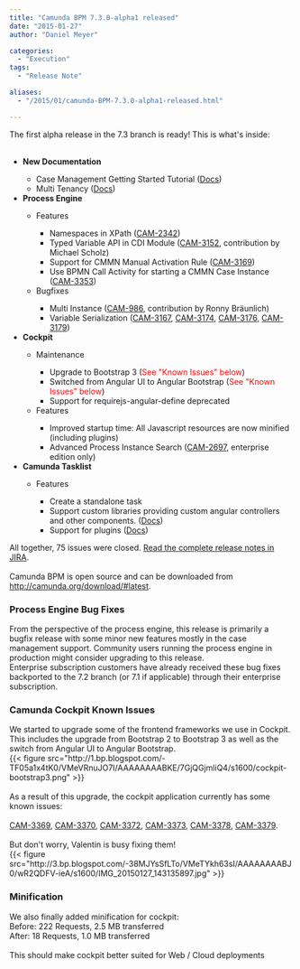 ```yaml
---
title: "Camunda BPM 7.3.0-alpha1 released"
date: "2015-01-27"
author: "Daniel Meyer"

categories:
  - "Execution"
tags: 
  - "Release Note"

aliases:
  - "/2015/01/camunda-BPM-7.3.0-alpha1-released.html"

---
```


<div>
The first alpha release in the 7.3 branch is ready! This is what's inside:<br />
<br />
<ul>
<li><b>New Documentation</b></li>
<ul>
<li>Case Management Getting Started Tutorial (<a href="http://docs.camunda.org/latest/guides/getting-started-guides/cmmn/">Docs</a>)</li>
<li>Multi Tenancy (<a href="http://docs.camunda.org/latest/guides/user-guide/#introduction-architecture-overview-multi-tenancy-model">Docs</a>)</li>
</ul>
<li><b>Process Engine</b></li>
<ul>
<li>Features</li>
<ul>
<li>Namespaces in XPath (<a href="https://jira.camunda.com/browse/CAM-2342">CAM-2342</a>)</li>
<li>Typed Variable API in CDI Module (<a href="https://jira.camunda.com/browse/CAM-3152">CAM-3152</a>, contribution by Michael Scholz)</li>
<li>Support for CMMN Manual Activation Rule (<a href="https://jira.camunda.com/browse/CAM-3169">CAM-3169</a>)&nbsp;</li>
<li>Use BPMN Call Activity for starting a CMMN Case Instance (<a href="https://jira.camunda.com/browse/CAM-3353">CAM-3353</a>)</li>
</ul>
<li>Bugfixes</li>
<ul>
<li>Multi Instance (<a href="https://jira.camunda.com/browse/CAM-986">CAM-986</a>,&nbsp;contribution by Ronny Bräunlich)</li>
<li>Variable Serialization (<a href="https://jira.camunda.com/browse/CAM-3167">CAM-3167</a>,&nbsp;<a href="https://jira.camunda.com/browse/CAM-3174">CAM-3174</a>,&nbsp;<a href="https://jira.camunda.com/browse/CAM-3176">CAM-3176</a>,&nbsp;<a href="https://jira.camunda.com/browse/CAM-3179">CAM-3179</a>)</li>
</ul>
</ul>
<li><b>Cockpit</b></li>
<ul>
<li>Maintenance</li>
<ul>
<li>Upgrade to Bootstrap 3 (<span style="color: red;">See "Known Issues" below</span>)</li>
<li>Switched from Angular UI to Angular Bootstrap&nbsp;(<span style="color: red;">See "Known Issues" below</span>)</li>
<li>Support for&nbsp;requirejs-angular-define deprecated</li>
</ul>
<li>Features</li>
<ul>
<li>Improved startup time: All Javascript resources are now minified (including plugins)</li>
<li>Advanced Process Instance Search (<a href="https://jira.camunda.com/browse/CAM-2697">CAM-2697</a>, enterprise edition only)</li>
</ul>
</ul>
<li><b>Camunda Tasklist</b></li>
<ul>
<li>Features</li>
<ul>
<li>Create a standalone task</li>
<li>Support custom libraries providing custom angular controllers and other components. (<a href="http://docs.camunda.org/latest/guides/user-guide/#tasklist-customizing-custom-scripts">Docs</a>)</li>
<li>Support for plugins (<a href="http://docs.camunda.org/latest/guides/user-guide/#tasklist-plugins">Docs</a>)</li>
</ul>
</ul>
</ul>
<div>
All together, 75 issues were closed.&nbsp;<a href="https://jira.camunda.com/secure/ReleaseNote.jspa?projectId=10230&amp;version=13506">Read the complete release notes in JIRA</a>.</div>
<div>
<br /></div>
<div>
Camunda BPM is open source and can be downloaded from <a href="http://camunda.org/download/#latest">http://camunda.org/download/#latest</a>.</div>
<div>
<a name='more'></a><h3>
Process Engine Bug Fixes</h3>
<div>
From the perspective of the process engine, this release is primarily a bugfix release with some minor new features mostly in the case management support. Community users running the process engine in production might consider upgrading to this release.</div>
<div>
Enterprise subscription customers have already received these bug fixes backported to the 7.2 branch (or 7.1 if applicable) through their enterprise subscription.</div>
<h3>
Camunda Cockpit Known Issues</h3>
</div>
<div>
We started to upgrade some of the frontend frameworks we use in Cockpit. This includes the upgrade from Bootstrap 2 to Bootstrap 3 as well as the switch from Angular UI to Angular Bootstrap.</div>
{{< figure src="http://1.bp.blogspot.com/-TF05a1x4tK0/VMeVRnuJO7I/AAAAAAAABKE/7GjQGjmliQ4/s1600/cockpit-bootstrap3.png" >}}
<div>
<br /></div>
<div>
As a result of this upgrade, the cockpit application currently has some known issues:</div>
<div>
<div class="MsoNormal">
<span lang="EN-US"><br /></span></div>
<div class="MsoNormal">
<span lang="EN-US"><a href="https://jira.camunda.com/browse/CAM-3369">CAM-3369</a>,&nbsp;</span><a href="https://jira.camunda.com/browse/CAM-3370">CAM-3370</a>, <a href="https://jira.camunda.com/browse/CAM-3372">CAM-3372</a>, <a href="https://jira.camunda.com/browse/CAM-3373">CAM-3373</a>, <a href="https://jira.camunda.com/browse/CAM-3378">CAM-3378</a>, <a href="https://jira.camunda.com/browse/CAM-3379">CAM-3379</a>.</div>
<div class="MsoNormal">
<br /></div>
</div>
<div>
But don't worry, Valentin is busy fixing them!</div>
{{< figure src="http://3.bp.blogspot.com/-38MJYsSfLTo/VMeTYkh63sI/AAAAAAAABJ0/wR2QDFV-ieA/s1600/IMG_20150127_143135897.jpg" >}}
<h3 style="clear: both; text-align: left;">
Minification</h3>
<div class="separator" style="clear: both; text-align: left;">
We also finally added minification for cockpit:</div>
<div class="separator" style="clear: both; text-align: left;">
Before: 222 Requests, 2.5 MB transferred</div>
After: 18 Requests, 1.0 MB transferred<br />
<div>
<br /></div>
<div>
This should make cockpit better suited for Web / Cloud deployments</div>
<div>
<br /></div>
</div>